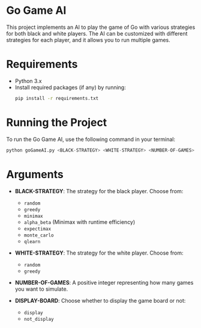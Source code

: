 # Go Game AI
This project implements an AI to play the game of Go with various strategies for both black and white players. The AI can be customized with different strategies for each player, and it allows you to run multiple games.

# Requirements
- Python 3.x
- Install required packages (if any) by running:
  ```bash
  pip install -r requirements.txt
  ```

# Running the Project
To run the Go Game AI, use the following command in your terminal:
  ```python
  python goGameAI.py <BLACK-STRATEGY> <WHITE-STRATEGY> <NUMBER-OF-GAMES> <DISPLAY-BOARD>
  ```

# Arguments
- **BLACK-STRATEGY**: The strategy for the black player. Choose from:
  - `random`
  - `greedy`
  - `minimax`
  - `alpha_beta` (Minimax with runtime efficiency)
  - `expectimax`
  - `monte_carlo`
  - `qlearn`
    
- **WHITE-STRATEGY**: The strategy for the white player. Choose from:
  - `random`
  - `greedy`
    
- **NUMBER-OF-GAMES**: A positive integer representing how many games you want to simulate.
  
- **DISPLAY-BOARD**: Choose whether to display the game board or not:
  - `display`
  - `not_display`
